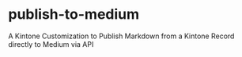 # publish-to-medium
A Kintone Customization to Publish Markdown from a Kintone Record directly to Medium via API
